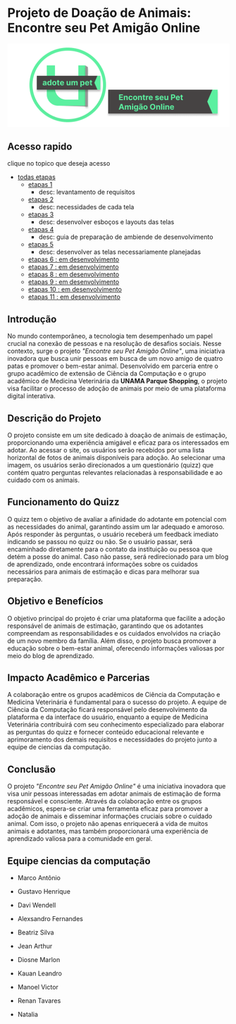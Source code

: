 # Projeto de Doação de Animais: Encontre seu Pet Amigão Online

![img](/images/topBar.png)

## Acesso rapido

clique no topico que deseja acesso

- [todas etapas](/etapas_dev/readme.MD)
  - [etapas 1](/etapas_dev/etapa_1/readme.MD)
    - desc: levantamento de requisitos
  - [etapas 2](/etapas_dev/etapa_2/readme.MD)
    - desc: necessidades de cada tela
  - [etapas 3](/etapas_dev/etapa_3/readme.MD)
    - desc: desenvolver esboços e layouts das telas
  - [etapas 4](/etapas_dev/etapa_4/readme.MD)
    - desc: guia de preparação de ambiende de desenvolvimento
  - [etapas 5](/etapas_dev/etapa_5/readme.MD)
    - desc: desenvolver as telas necessariamente planejadas
  - [etapas 6 : em desenvolvimento](/)
  - [etapas 7 : em desenvolvimento](/)
  - [etapas 8 : em desenvolvimento](/)
  - [etapas 9 : em desenvolvimento](/)
  - [etapas 10 : em desenvolvimento](/)
  - [etapas 11 : em desenvolvimento](/)

## Introdução

No mundo contemporâneo, a tecnologia tem desempenhado um papel crucial na conexão de pessoas e na resolução de desafios sociais. Nesse contexto, surge o projeto _"Encontre seu Pet Amigão Online"_, uma iniciativa inovadora que busca unir pessoas em busca de um novo amigo de quatro patas e promover o bem-estar animal. Desenvolvido em parceria entre o grupo acadêmico de extensão de Ciência da Computação e o grupo acadêmico de Medicina Veterinária da **UNAMA Parque Shopping**, o projeto visa facilitar o processo de adoção de animais por meio de uma plataforma digital interativa.

## Descrição do Projeto

O projeto consiste em um site dedicado à doação de animais de estimação, proporcionando uma experiência amigável e eficaz para os interessados em adotar. Ao acessar o site, os usuários serão recebidos por uma lista horizontal de fotos de animais disponíveis para adoção. Ao selecionar uma imagem, os usuários serão direcionados a um questionário (quizz) que contém quatro perguntas relevantes relacionadas à responsabilidade e ao cuidado com os animais.

## Funcionamento do Quizz

O quizz tem o objetivo de avaliar a afinidade do adotante em potencial com as necessidades do animal, garantindo assim um lar adequado e amoroso. Após responder às perguntas, o usuário receberá um feedback imediato indicando se passou no quizz ou não. Se o usuário passar, será encaminhado diretamente para o contato da instituição ou pessoa que detém a posse do animal. Caso não passe, será redirecionado para um blog de aprendizado, onde encontrará informações sobre os cuidados necessários para animais de estimação e dicas para melhorar sua preparação.

## Objetivo e Benefícios

O objetivo principal do projeto é criar uma plataforma que facilite a adoção responsável de animais de estimação, garantindo que os adotantes compreendam as responsabilidades e os cuidados envolvidos na criação de um novo membro da família. Além disso, o projeto busca promover a educação sobre o bem-estar animal, oferecendo informações valiosas por meio do blog de aprendizado.

## Impacto Acadêmico e Parcerias

A colaboração entre os grupos acadêmicos de Ciência da Computação e Medicina Veterinária é fundamental para o sucesso do projeto. A equipe de Ciência da Computação ficará responsável pelo desenvolvimento da plataforma e da interface do usuário, enquanto a equipe de Medicina Veterinária contribuirá com seu conhecimento especializado para elaborar as perguntas do quizz e fornecer conteúdo educacional relevante e aprimoramento dos demais requisitos e necessidades do projeto junto a equipe de ciencias da computação.

## Conclusão

O projeto _"Encontre seu Pet Amigão Online"_ é uma iniciativa inovadora que visa unir pessoas interessadas em adotar animais de estimação de forma responsável e consciente. Através da colaboração entre os grupos acadêmicos, espera-se criar uma ferramenta eficaz para promover a adoção de animais e disseminar informações cruciais sobre o cuidado animal. Com isso, o projeto não apenas enriquecerá a vida de muitos animais e adotantes, mas também proporcionará uma experiência de aprendizado valiosa para a comunidade em geral.

## Equipe ciencias da computação

- Marco Antônio

- Gustavo Henrique

- Davi Wendell

- Alexsandro Fernandes

- Beatriz Silva

- Jean Arthur

- Diosne Marlon

- Kauan Leandro

- Manoel Victor

- Renan Tavares

- Natalia

